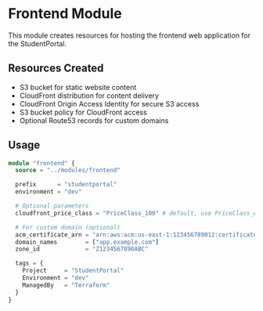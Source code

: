 # Frontend Module

This module creates resources for hosting the frontend web application for the StudentPortal.

## Resources Created

- S3 bucket for static website content
- CloudFront distribution for content delivery
- CloudFront Origin Access Identity for secure S3 access
- S3 bucket policy for CloudFront access
- Optional Route53 records for custom domains

## Usage

```terraform
module "frontend" {
  source = "../modules/frontend"

  prefix      = "studentportal"
  environment = "dev"

  # Optional parameters
  cloudfront_price_class = "PriceClass_100" # default, use PriceClass_All for global distribution

  # For custom domain (optional)
  acm_certificate_arn = "arn:aws:acm:us-east-1:123456789012:certificate/abcdef..."
  domain_names        = ["app.example.com"]
  zone_id             = "Z1234567890ABC"

  tags = {
    Project     = "StudentPortal"
    Environment = "dev"
    ManagedBy   = "Terraform"
  }
}
```
